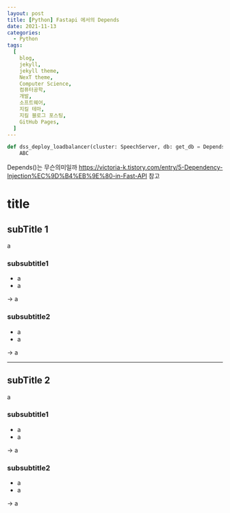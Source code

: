 ```yaml
---
layout: post
title: [Python] Fastapi 에서의 Depends
date: 2021-11-13
categories:
  - Python
tags:
  [
    blog,
    jekyll,
    jekyll theme,
    NexT theme,
    Computer Science,
    컴퓨터공학,
    개발,
    소프트웨어,
    지킬 테마,
    지킬 블로그 포스팅,
    GitHub Pages,
  ]
---
```


```py
def dss_deploy_loadbalancer(cluster: SpeechServer, db: get_db = Depends()):
    ABC
```

Depends()는 무슨의미일까
https://victoria-k.tistory.com/entry/5-Dependency-Injection%EC%9D%B4%EB%9E%80-in-Fast-API
참고

# title

## subTitle 1

a

### subsubtitle1

- a
- a

-> a

### subsubtitle2

- a
- a

-> a

---

## subTitle 2

a

### subsubtitle1

- a
- a

-> a

### subsubtitle2

- a
- a

-> a
